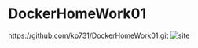# DockerHomeWork01

https://github.com/kp731/DockerHomeWork01.git
![site](https://user-images.githubusercontent.com/78096329/121746009-36216300-cad3-11eb-9e8a-1f3565834943.PNG)
